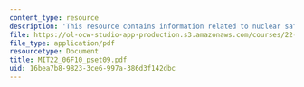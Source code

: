 ```yaml
---
content_type: resource
description: 'This resource contains information related to nuclear safety. '
file: https://ol-ocw-studio-app-production.s3.amazonaws.com/courses/22-06-engineering-of-nuclear-systems-fall-2010/16bea7b898233ce6997a386d3f142dbc_MIT22_06F10_pset09.pdf
file_type: application/pdf
resourcetype: Document
title: MIT22_06F10_pset09.pdf
uid: 16bea7b8-9823-3ce6-997a-386d3f142dbc
---
```

